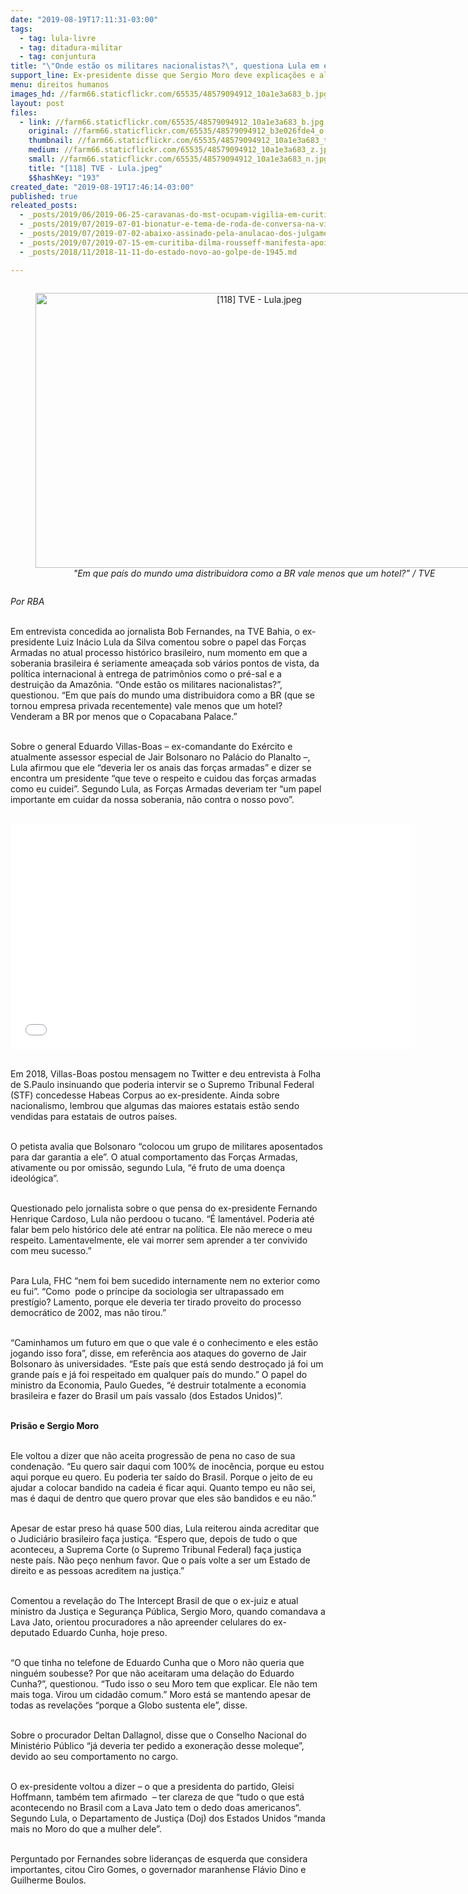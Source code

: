 ```yaml
---
date: "2019-08-19T17:11:31-03:00"
tags:
  - tag: lula-livre
  - tag: ditadura-militar
  - tag: conjuntura
title: "\"Onde estão os militares nacionalistas?\", questiona Lula em entrevista à TVE Bahia"
support_line: Ex-presidente disse que Sergio Moro deve explicações e alfinetou FHC
menu: direitos humanos
images_hd: //farm66.staticflickr.com/65535/48579094912_10a1e3a683_b.jpg
layout: post
files:
  - link: //farm66.staticflickr.com/65535/48579094912_10a1e3a683_b.jpg
    original: //farm66.staticflickr.com/65535/48579094912_b3e026fde4_o.jpg
    thumbnail: //farm66.staticflickr.com/65535/48579094912_10a1e3a683_t.jpg
    medium: //farm66.staticflickr.com/65535/48579094912_10a1e3a683_z.jpg
    small: //farm66.staticflickr.com/65535/48579094912_10a1e3a683_n.jpg
    title: "[118] TVE - Lula.jpeg"
    $$hashKey: "193"
created_date: "2019-08-19T17:46:14-03:00"
published: true
releated_posts:
  - _posts/2019/06/2019-06-25-caravanas-do-mst-ocupam-vigilia-em-curitiba-aguardando-soltura-de-lula.md
  - _posts/2019/07/2019-07-01-bionatur-e-tema-de-roda-de-conversa-na-vigilia-lula-livre.md
  - _posts/2019/07/2019-07-02-abaixo-assinado-pela-anulacao-dos-julgamentos-de-lula.md
  - _posts/2019/07/2019-07-15-em-curitiba-dilma-rousseff-manifesta-apoio-a-18a-jornada-de-agroecologia.md
  - _posts/2018/11/2018-11-11-do-estado-novo-ao-golpe-de-1945.md

---
```

<div style="text-align:center">
<figure class="image" style="display:inline-block"><img alt="[118] TVE - Lula.jpeg" height="440" src="//farm66.staticflickr.com/65535/48579094912_10a1e3a683_b.jpg" width="700" />
<figcaption><em>&quot;Em que pa&iacute;s do mundo uma distribuidora como a BR vale menos que um hotel?&rdquo; / TVE</em></figcaption>
</figure>
</div>

<p><em>Por&nbsp;RBA&nbsp;</em></p>

<p><br />
Em entrevista concedida ao jornalista Bob Fernandes, na TVE Bahia, o ex-presidente Luiz In&aacute;cio Lula da Silva comentou sobre o papel das For&ccedil;as Armadas no atual processo hist&oacute;rico brasileiro, num momento em que a soberania brasileira &eacute; seriamente amea&ccedil;ada sob v&aacute;rios pontos de vista, da pol&iacute;tica internacional &agrave; entrega de patrim&ocirc;nios como o pr&eacute;-sal e a destrui&ccedil;&atilde;o da Amaz&ocirc;nia. &ldquo;Onde est&atilde;o os militares nacionalistas?&rdquo;, questionou. &ldquo;Em que pa&iacute;s do mundo uma distribuidora como a BR (que se tornou empresa privada recentemente) vale menos que um hotel? Venderam a BR por menos que o Copacabana Palace.&rdquo;<br />
&nbsp;</p>

<p>Sobre o general Eduardo Villas-Boas &ndash; ex-comandante do Ex&eacute;rcito e atualmente assessor especial de Jair Bolsonaro no Pal&aacute;cio do Planalto &ndash;, Lula afirmou que ele &ldquo;deveria ler os anais das for&ccedil;as armadas&rdquo; e dizer se encontra um presidente &ldquo;que teve o respeito e cuidou das for&ccedil;as armadas como eu cuidei&rdquo;. Segundo Lula, as For&ccedil;as Armadas deveriam ter &ldquo;um papel importante em cuidar da nossa soberania, n&atilde;o contra o nosso povo&rdquo;.<br />
&nbsp;</p>

<p><iframe allowfullscreen="" frameborder="0" height="360" src="//www.youtube.com/embed/AA62mYP0JKA" width="640"></iframe></p>

<p><br />
Em 2018, Villas-Boas postou mensagem no Twitter e deu entrevista &agrave; Folha de S.Paulo insinuando que poderia intervir se o Supremo Tribunal Federal (STF) concedesse Habeas Corpus ao ex-presidente. Ainda sobre nacionalismo, lembrou que algumas das maiores estatais est&atilde;o sendo vendidas para estatais de outros pa&iacute;ses.<br />
&nbsp;</p>

<p>O petista avalia que Bolsonaro &ldquo;colocou um grupo de militares aposentados para dar garantia a ele&rdquo;. O atual comportamento das For&ccedil;as Armadas, ativamente ou por omiss&atilde;o, segundo Lula, &ldquo;&eacute; fruto de uma doen&ccedil;a ideol&oacute;gica&rdquo;.<br />
&nbsp;</p>

<p>Questionado pelo jornalista sobre o que pensa do ex-presidente Fernando Henrique Cardoso, Lula n&atilde;o perdoou o tucano. &ldquo;&Eacute; lament&aacute;vel. Poderia at&eacute; falar bem pelo hist&oacute;rico dele at&eacute; entrar na pol&iacute;tica. Ele n&atilde;o merece o meu respeito. Lamentavelmente, ele vai morrer sem aprender a ter convivido com meu sucesso.&rdquo;<br />
&nbsp;</p>

<p>Para Lula, FHC &ldquo;nem foi bem sucedido internamente nem no exterior como eu fui&rdquo;. &ldquo;Como&nbsp; pode o pr&iacute;ncipe da sociologia ser ultrapassado em prest&iacute;gio? Lamento, porque ele deveria ter tirado proveito do processo democr&aacute;tico de 2002, mas n&atilde;o tirou.&rdquo;<br />
&nbsp;</p>

<p>&ldquo;Caminhamos um futuro em que o que vale &eacute; o conhecimento e eles est&atilde;o jogando isso fora&rdquo;, disse, em refer&ecirc;ncia aos ataques do governo de Jair Bolsonaro &agrave;s universidades. &ldquo;Este pa&iacute;s que est&aacute; sendo destro&ccedil;ado j&aacute; foi um grande pa&iacute;s e j&aacute; foi respeitado em qualquer pa&iacute;s do mundo.&rdquo; O papel do ministro da Economia, Paulo Guedes, &ldquo;&eacute; destruir totalmente a economia brasileira e fazer do Brasil um pa&iacute;s vassalo (dos Estados Unidos)&rdquo;.<br />
&nbsp;</p>

<p><strong>Pris&atilde;o e Sergio Moro</strong></p>

<p><br />
Ele voltou a dizer que n&atilde;o aceita progress&atilde;o de pena no caso de sua condena&ccedil;&atilde;o. &ldquo;Eu quero sair daqui com 100% de inoc&ecirc;ncia, porque eu estou aqui porque eu quero. Eu poderia ter sa&iacute;do do Brasil. Porque o jeito de eu ajudar a colocar bandido na cadeia &eacute; ficar aqui. Quanto tempo eu n&atilde;o sei, mas &eacute; daqui de dentro que quero provar que eles s&atilde;o bandidos e eu n&atilde;o.&rdquo;</p>

<p><br />
Apesar de estar preso h&aacute; quase 500 dias, Lula reiterou ainda acreditar que o Judici&aacute;rio brasileiro fa&ccedil;a justi&ccedil;a. &ldquo;Espero que, depois de tudo o que aconteceu, a Suprema Corte (o Supremo Tribunal Federal) fa&ccedil;a justi&ccedil;a neste pa&iacute;s. N&atilde;o pe&ccedil;o nenhum favor. Que o pa&iacute;s volte a ser um Estado de direito e as pessoas acreditem na justi&ccedil;a.&rdquo;<br />
&nbsp;</p>

<p>Comentou a revela&ccedil;&atilde;o do The Intercept Brasil de que o ex-juiz e atual ministro da Justi&ccedil;a e Seguran&ccedil;a P&uacute;blica, Sergio Moro, quando comandava a Lava Jato, orientou procuradores a n&atilde;o apreender celulares do ex-deputado Eduardo Cunha, hoje preso.<br />
&nbsp;</p>

<p>&ldquo;O que tinha no telefone de Eduardo Cunha que o Moro n&atilde;o queria que ningu&eacute;m soubesse? Por que n&atilde;o aceitaram uma dela&ccedil;&atilde;o do Eduardo Cunha?&rdquo;, questionou. &ldquo;Tudo isso o seu Moro tem que explicar. Ele n&atilde;o tem mais toga. Virou um cidad&atilde;o comum.&rdquo; Moro est&aacute; se mantendo apesar de todas as revela&ccedil;&otilde;es &ldquo;porque a Globo sustenta ele&rdquo;, disse.<br />
&nbsp;</p>

<p>Sobre o procurador Deltan Dallagnol, disse que o Conselho Nacional do Minist&eacute;rio P&uacute;blico &ldquo;j&aacute; deveria ter pedido a exonera&ccedil;&atilde;o desse moleque&rdquo;, devido ao seu comportamento no cargo.<br />
&nbsp;</p>

<p>O ex-presidente voltou a dizer &ndash; o que a presidenta do partido, Gleisi Hoffmann, tamb&eacute;m tem afirmado&nbsp; &ndash; ter clareza de que &ldquo;tudo o que est&aacute; acontecendo no Brasil com a Lava Jato tem o dedo doas americanos&rdquo;. Segundo Lula, o Departamento de Justi&ccedil;a (Doj) dos Estados Unidos &ldquo;manda mais no Moro do que a mulher dele&rdquo;.<br />
&nbsp;</p>

<p>Perguntado por Fernandes sobre lideran&ccedil;as de esquerda que considera importantes, citou Ciro Gomes, o governador maranhense Fl&aacute;vio Dino e Guilherme Boulos.</p>

